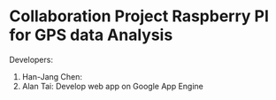 Collaboration Project Raspberry PI for GPS data Analysis
========================================================

Developers:
1. Han-Jang Chen:
2. Alan Tai: Develop web app on Google App Engine
